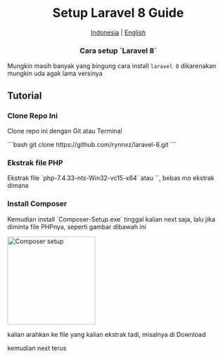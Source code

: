 <h1 align="center">Setup Laravel 8 Guide</h1>

<p align="center">
    <a href="README.id.md">Indonesia</a> | <a href="../README.md">English</a>
</p>

<h3 align="center">Cara setup `Laravel 8`</h3>

Mungkin masih banyak yang bingung cara install `laravel 8` dikarenakan mungkin uda agak lama versinya

## Tutorial

### Clone Repo Ini
<p align="left">Clone repo ini dengan Git atau Terminal</p>
```bash
git clone https://github.com/rynnxz/laravel-8.git
```

### Ekstrak file PHP
<p align="left">Ekstrak file `php-7.4.33-nts-Win32-vc15-x64` atau ``, bebas mo ekstrak dimana</p>

### Install Composer
<p>Kemudian install `Composer-Setup.exe` tinggal kalian next saja, lalu jika diminta file PHPnya, seperti gambar dibawah ini</p>
<img width="200px" src="img/img1.jpeg" alt="Composer setup"/>

<p>kalian arahkan ke file yang kalian ekstrak tadi, misalnya di Download</p>
<p>kemudian next terus</p>
